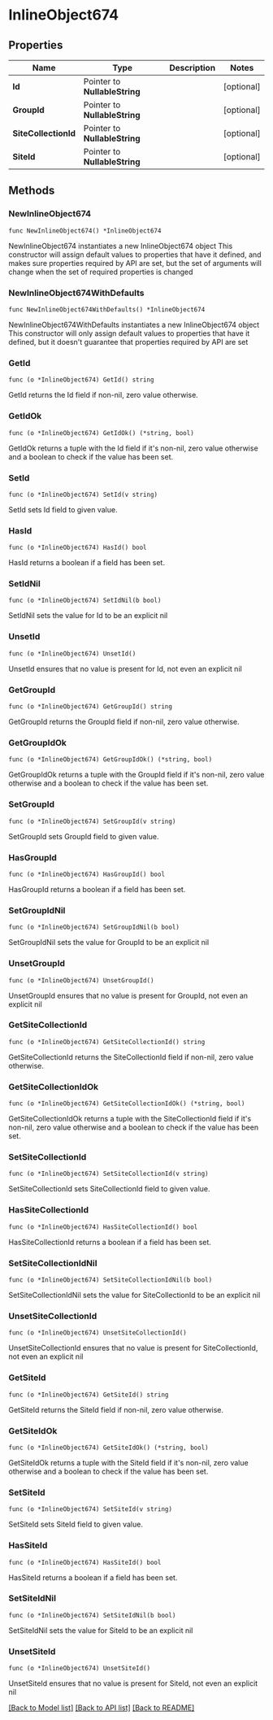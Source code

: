 # InlineObject674

## Properties

Name | Type | Description | Notes
------------ | ------------- | ------------- | -------------
**Id** | Pointer to **NullableString** |  | [optional] 
**GroupId** | Pointer to **NullableString** |  | [optional] 
**SiteCollectionId** | Pointer to **NullableString** |  | [optional] 
**SiteId** | Pointer to **NullableString** |  | [optional] 

## Methods

### NewInlineObject674

`func NewInlineObject674() *InlineObject674`

NewInlineObject674 instantiates a new InlineObject674 object
This constructor will assign default values to properties that have it defined,
and makes sure properties required by API are set, but the set of arguments
will change when the set of required properties is changed

### NewInlineObject674WithDefaults

`func NewInlineObject674WithDefaults() *InlineObject674`

NewInlineObject674WithDefaults instantiates a new InlineObject674 object
This constructor will only assign default values to properties that have it defined,
but it doesn't guarantee that properties required by API are set

### GetId

`func (o *InlineObject674) GetId() string`

GetId returns the Id field if non-nil, zero value otherwise.

### GetIdOk

`func (o *InlineObject674) GetIdOk() (*string, bool)`

GetIdOk returns a tuple with the Id field if it's non-nil, zero value otherwise
and a boolean to check if the value has been set.

### SetId

`func (o *InlineObject674) SetId(v string)`

SetId sets Id field to given value.

### HasId

`func (o *InlineObject674) HasId() bool`

HasId returns a boolean if a field has been set.

### SetIdNil

`func (o *InlineObject674) SetIdNil(b bool)`

 SetIdNil sets the value for Id to be an explicit nil

### UnsetId
`func (o *InlineObject674) UnsetId()`

UnsetId ensures that no value is present for Id, not even an explicit nil
### GetGroupId

`func (o *InlineObject674) GetGroupId() string`

GetGroupId returns the GroupId field if non-nil, zero value otherwise.

### GetGroupIdOk

`func (o *InlineObject674) GetGroupIdOk() (*string, bool)`

GetGroupIdOk returns a tuple with the GroupId field if it's non-nil, zero value otherwise
and a boolean to check if the value has been set.

### SetGroupId

`func (o *InlineObject674) SetGroupId(v string)`

SetGroupId sets GroupId field to given value.

### HasGroupId

`func (o *InlineObject674) HasGroupId() bool`

HasGroupId returns a boolean if a field has been set.

### SetGroupIdNil

`func (o *InlineObject674) SetGroupIdNil(b bool)`

 SetGroupIdNil sets the value for GroupId to be an explicit nil

### UnsetGroupId
`func (o *InlineObject674) UnsetGroupId()`

UnsetGroupId ensures that no value is present for GroupId, not even an explicit nil
### GetSiteCollectionId

`func (o *InlineObject674) GetSiteCollectionId() string`

GetSiteCollectionId returns the SiteCollectionId field if non-nil, zero value otherwise.

### GetSiteCollectionIdOk

`func (o *InlineObject674) GetSiteCollectionIdOk() (*string, bool)`

GetSiteCollectionIdOk returns a tuple with the SiteCollectionId field if it's non-nil, zero value otherwise
and a boolean to check if the value has been set.

### SetSiteCollectionId

`func (o *InlineObject674) SetSiteCollectionId(v string)`

SetSiteCollectionId sets SiteCollectionId field to given value.

### HasSiteCollectionId

`func (o *InlineObject674) HasSiteCollectionId() bool`

HasSiteCollectionId returns a boolean if a field has been set.

### SetSiteCollectionIdNil

`func (o *InlineObject674) SetSiteCollectionIdNil(b bool)`

 SetSiteCollectionIdNil sets the value for SiteCollectionId to be an explicit nil

### UnsetSiteCollectionId
`func (o *InlineObject674) UnsetSiteCollectionId()`

UnsetSiteCollectionId ensures that no value is present for SiteCollectionId, not even an explicit nil
### GetSiteId

`func (o *InlineObject674) GetSiteId() string`

GetSiteId returns the SiteId field if non-nil, zero value otherwise.

### GetSiteIdOk

`func (o *InlineObject674) GetSiteIdOk() (*string, bool)`

GetSiteIdOk returns a tuple with the SiteId field if it's non-nil, zero value otherwise
and a boolean to check if the value has been set.

### SetSiteId

`func (o *InlineObject674) SetSiteId(v string)`

SetSiteId sets SiteId field to given value.

### HasSiteId

`func (o *InlineObject674) HasSiteId() bool`

HasSiteId returns a boolean if a field has been set.

### SetSiteIdNil

`func (o *InlineObject674) SetSiteIdNil(b bool)`

 SetSiteIdNil sets the value for SiteId to be an explicit nil

### UnsetSiteId
`func (o *InlineObject674) UnsetSiteId()`

UnsetSiteId ensures that no value is present for SiteId, not even an explicit nil

[[Back to Model list]](../README.md#documentation-for-models) [[Back to API list]](../README.md#documentation-for-api-endpoints) [[Back to README]](../README.md)


